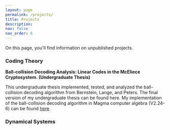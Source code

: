 ```yaml
---
layout: page
permalink: /projects/
title: Projects
description: 
nav: false
nav_order: 6
---
```


On this page, you'll find information on unpublished projects.

### Coding Theory

**Ball-collision Decoding Analysis: Linear Codes in the McEliece Cryptosystem. (Undergraduate Thesis)**

This undergraduate thesis implemented, tested, and analyzed the ball-collision decoding algorithm from Bernstein, Lange, and Peters. The final version of my undergraduate thesis can be found here. My implementation of the ball-collision decoding algorithm in Magma computer algebra (V2.24-6) can be found [here](https://kyleyates.github.io/assets/BCDalgorithm.txt).

### Dynamical Systems

